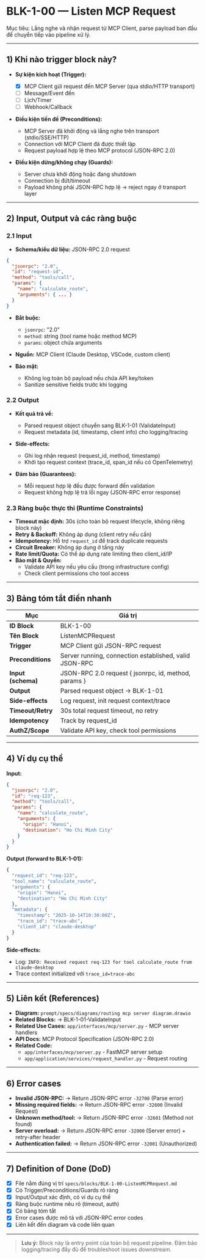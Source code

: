 # BLK-1-00 — Listen MCP Request

Mục tiêu: Lắng nghe và nhận request từ MCP Client, parse payload ban đầu để chuyển tiếp vào pipeline xử lý.

---

## 1) Khi nào trigger block này?

- **Sự kiện kích hoạt (Trigger):**
  - [x] MCP Client gửi request đến MCP Server (qua stdio/HTTP transport)
  - [ ] Message/Event đến
  - [ ] Lịch/Timer
  - [ ] Webhook/Callback

- **Điều kiện tiền đề (Preconditions):**
  - MCP Server đã khởi động và lắng nghe trên transport (stdio/SSE/HTTP)
  - Connection với MCP Client đã được thiết lập
  - Request payload hợp lệ theo MCP protocol (JSON-RPC 2.0)

- **Điều kiện dừng/không chạy (Guards):**
  - Server chưa khởi động hoặc đang shutdown
  - Connection bị đứt/timeout
  - Payload không phải JSON-RPC hợp lệ → reject ngay ở transport layer

---

## 2) Input, Output và các ràng buộc

### 2.1 Input
- **Schema/kiểu dữ liệu:** JSON-RPC 2.0 request
```json
{
  "jsonrpc": "2.0",
  "id": "request-id",
  "method": "tools/call",
  "params": {
    "name": "calculate_route",
    "arguments": { ... }
  }
}
```
- **Bắt buộc:**
  - `jsonrpc`: "2.0"
  - `method`: string (tool name hoặc method MCP)
  - `params`: object chứa arguments

- **Nguồn:** MCP Client (Claude Desktop, VSCode, custom client)

- **Bảo mật:**
  - Không log toàn bộ payload nếu chứa API key/token
  - Sanitize sensitive fields trước khi logging

### 2.2 Output
- **Kết quả trả về:**
  - Parsed request object chuyển sang BLK-1-01 (ValidateInput)
  - Request metadata (id, timestamp, client info) cho logging/tracing

- **Side-effects:**
  - Ghi log nhận request (request_id, method, timestamp)
  - Khởi tạo request context (trace_id, span_id nếu có OpenTelemetry)

- **Đảm bảo (Guarantees):**
  - Mỗi request hợp lệ đều được forward đến validation
  - Request không hợp lệ trả lỗi ngay (JSON-RPC error response)

### 2.3 Ràng buộc thực thi (Runtime Constraints)
- **Timeout mặc định:** 30s (cho toàn bộ request lifecycle, không riêng block này)
- **Retry & Backoff:** Không áp dụng (client retry nếu cần)
- **Idempotency:** Hỗ trợ `request_id` để track duplicate requests
- **Circuit Breaker:** Không áp dụng ở tầng này
- **Rate limit/Quota:** Có thể áp dụng rate limiting theo client_id/IP
- **Bảo mật & Quyền:** 
  - Validate API key nếu yêu cầu (trong infrastructure config)
  - Check client permissions cho tool access

---

## 3) Bảng tóm tắt điền nhanh
| Mục | Giá trị |
|---|---|
| **ID Block** | BLK-1-00 |
| **Tên Block** | ListenMCPRequest |
| **Trigger** | MCP Client gửi JSON-RPC request |
| **Preconditions** | Server running, connection established, valid JSON-RPC |
| **Input (schema)** | JSON-RPC 2.0 request { jsonrpc, id, method, params } |
| **Output** | Parsed request object → BLK-1-01 |
| **Side-effects** | Log request, init request context/trace |
| **Timeout/Retry** | 30s total request timeout, no retry |
| **Idempotency** | Track by request_id |
| **AuthZ/Scope** | Validate API key, check tool permissions |

---

## 4) Ví dụ cụ thể

**Input:**
```json
{
  "jsonrpc": "2.0",
  "id": "req-123",
  "method": "tools/call",
  "params": {
    "name": "calculate_route",
    "arguments": {
      "origin": "Hanoi",
      "destination": "Ho Chi Minh City"
    }
  }
}
```

**Output (forward to BLK-1-01):**
```python
{
  "request_id": "req-123",
  "tool_name": "calculate_route",
  "arguments": {
    "origin": "Hanoi",
    "destination": "Ho Chi Minh City"
  },
  "metadata": {
    "timestamp": "2025-10-14T10:30:00Z",
    "trace_id": "trace-abc",
    "client_id": "claude-desktop"
  }
}
```

**Side-effects:**
- Log: `INFO: Received request req-123 for tool calculate_route from claude-desktop`
- Trace context initialized với `trace_id=trace-abc`

---

## 5) Liên kết (References)
- **Diagram:** `prompt/specs/diagrams/routing mcp server diagram.drawio`
- **Related Blocks:** → BLK-1-01-ValidateInput
- **Related Use Cases:** `app/interfaces/mcp/server.py` - MCP server handlers
- **API Docs:** MCP Protocol Specification (JSON-RPC 2.0)
- **Related Code:**
  - `app/interfaces/mcp/server.py` - FastMCP server setup
  - `app/application/services/request_handler.py` - Request routing

---

## 6) Error cases
- **Invalid JSON-RPC:** → Return JSON-RPC error `-32700` (Parse error)
- **Missing required fields:** → Return JSON-RPC error `-32600` (Invalid Request)
- **Unknown method/tool:** → Return JSON-RPC error `-32601` (Method not found)
- **Server overload:** → Return JSON-RPC error `-32000` (Server error) + retry-after header
- **Authentication failed:** → Return JSON-RPC error `-32001` (Unauthorized)

---

## 7) Definition of Done (DoD)
- [x] File nằm đúng vị trí `specs/blocks/BLK-1-00-ListenMCPRequest.md`
- [x] Có Trigger/Preconditions/Guards rõ ràng
- [x] Input/Output xác định, có ví dụ cụ thể
- [x] Ràng buộc runtime nêu rõ (timeout, auth)
- [x] Có bảng tóm tắt
- [x] Error cases được mô tả với JSON-RPC error codes
- [x] Liên kết đến diagram và code liên quan

---

> **Lưu ý:** Block này là entry point của toàn bộ request pipeline. Đảm bảo logging/tracing đầy đủ để troubleshoot issues downstream.

